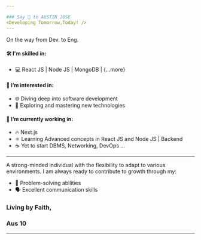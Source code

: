 ```yaml
---

### Say 👋 to AUSTIN JOSE
<Developing Tomorrow,Today! />
---
```

On the way from Dev. to Eng.

#### 🛠️ I'm skilled in:
- 💻 React JS | Node JS | MongoDB | {...more}

#### 👀 I’m interested in:
- 🌐 Diving deep into software development
- 🚀 Exploring and mastering new technologies

#### 🌱 I’m currently working in:
- 🔥 Next.js
- ⚛️ Learning Advanced concepts in React JS and Node JS | Backend
- ☕ Yet to start DBMS, Networking, DevOps ...

---

A strong-minded individual with the flexibility to adapt to various environments. I am always ready to contribute to growth through my:
- 🧠 Problem-solving abilities
- 🗣️ Excellent communication skills


### Living by Faith,  
### Aus 10

---
